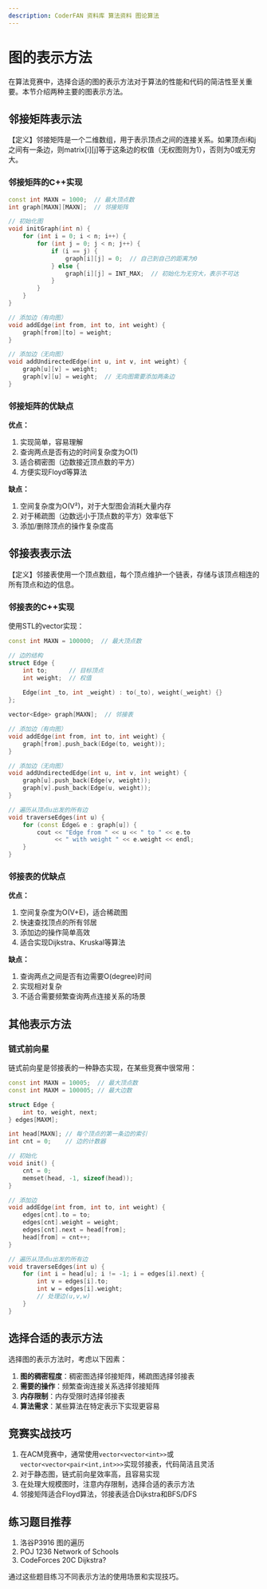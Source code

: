 ```yaml
---
description: CoderFAN 资料库 算法资料 图论算法
---
```


# 图的表示方法

在算法竞赛中，选择合适的图的表示方法对于算法的性能和代码的简洁性至关重要。本节介绍两种主要的图表示方法。

## 邻接矩阵表示法

【定义】邻接矩阵是一个二维数组，用于表示顶点之间的连接关系。如果顶点i和j之间有一条边，则matrix[i][j]等于这条边的权值（无权图则为1），否则为0或无穷大。

### 邻接矩阵的C++实现

```cpp
const int MAXN = 1000;  // 最大顶点数
int graph[MAXN][MAXN];  // 邻接矩阵

// 初始化图
void initGraph(int n) {
    for (int i = 0; i < n; i++) {
        for (int j = 0; j < n; j++) {
            if (i == j) {
                graph[i][j] = 0;  // 自己到自己的距离为0
            } else {
                graph[i][j] = INT_MAX;  // 初始化为无穷大，表示不可达
            }
        }
    }
}

// 添加边（有向图）
void addEdge(int from, int to, int weight) {
    graph[from][to] = weight;
}

// 添加边（无向图）
void addUndirectedEdge(int u, int v, int weight) {
    graph[u][v] = weight;
    graph[v][u] = weight;  // 无向图需要添加两条边
}
```

### 邻接矩阵的优缺点

**优点：**
1. 实现简单，容易理解
2. 查询两点是否有边的时间复杂度为O(1)
3. 适合稠密图（边数接近顶点数的平方）
4. 方便实现Floyd等算法

**缺点：**
1. 空间复杂度为O(V²)，对于大型图会消耗大量内存
2. 对于稀疏图（边数远小于顶点数的平方）效率低下
3. 添加/删除顶点的操作复杂度高

## 邻接表表示法

【定义】邻接表使用一个顶点数组，每个顶点维护一个链表，存储与该顶点相连的所有顶点和边的信息。

### 邻接表的C++实现

使用STL的vector实现：

```cpp
const int MAXN = 100000;  // 最大顶点数

// 边的结构
struct Edge {
    int to;      // 目标顶点
    int weight;  // 权值
    
    Edge(int _to, int _weight) : to(_to), weight(_weight) {}
};

vector<Edge> graph[MAXN];  // 邻接表

// 添加边（有向图）
void addEdge(int from, int to, int weight) {
    graph[from].push_back(Edge(to, weight));
}

// 添加边（无向图）
void addUndirectedEdge(int u, int v, int weight) {
    graph[u].push_back(Edge(v, weight));
    graph[v].push_back(Edge(u, weight));
}

// 遍历从顶点u出发的所有边
void traverseEdges(int u) {
    for (const Edge& e : graph[u]) {
        cout << "Edge from " << u << " to " << e.to 
             << " with weight " << e.weight << endl;
    }
}
```

### 邻接表的优缺点

**优点：**
1. 空间复杂度为O(V+E)，适合稀疏图
2. 快速查找顶点的所有邻居
3. 添加边的操作简单高效
4. 适合实现Dijkstra、Kruskal等算法

**缺点：**
1. 查询两点之间是否有边需要O(degree)时间
2. 实现相对复杂
3. 不适合需要频繁查询两点连接关系的场景

## 其他表示方法

### 链式前向星

链式前向星是邻接表的一种静态实现，在某些竞赛中很常用：

```cpp
const int MAXN = 10005;  // 最大顶点数
const int MAXM = 100005; // 最大边数

struct Edge {
    int to, weight, next;
} edges[MAXM];

int head[MAXN]; // 每个顶点的第一条边的索引
int cnt = 0;    // 边的计数器

// 初始化
void init() {
    cnt = 0;
    memset(head, -1, sizeof(head));
}

// 添加边
void addEdge(int from, int to, int weight) {
    edges[cnt].to = to;
    edges[cnt].weight = weight;
    edges[cnt].next = head[from];
    head[from] = cnt++;
}

// 遍历从顶点u出发的所有边
void traverseEdges(int u) {
    for (int i = head[u]; i != -1; i = edges[i].next) {
        int v = edges[i].to;
        int w = edges[i].weight;
        // 处理边(u,v,w)
    }
}
```

## 选择合适的表示方法

选择图的表示方法时，考虑以下因素：
1. **图的稠密程度**：稠密图选择邻接矩阵，稀疏图选择邻接表
2. **需要的操作**：频繁查询连接关系选择邻接矩阵
3. **内存限制**：内存受限时选择邻接表
4. **算法需求**：某些算法在特定表示下实现更容易

## 竞赛实战技巧

1. 在ACM竞赛中，通常使用`vector<vector<int>>`或`vector<vector<pair<int,int>>>`实现邻接表，代码简洁且灵活
2. 对于静态图，链式前向星效率高，且容易实现
3. 在处理大规模图时，注意内存限制，选择合适的表示方法
4. 邻接矩阵适合Floyd算法，邻接表适合Dijkstra和BFS/DFS

## 练习题目推荐

1. 洛谷P3916 图的遍历
2. POJ 1236 Network of Schools
3. CodeForces 20C Dijkstra?

通过这些题目练习不同表示方法的使用场景和实现技巧。